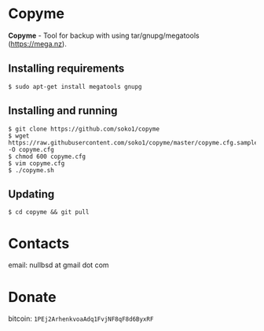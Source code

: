 # Copyme

**Copyme** - Tool for backup with using tar/gnupg/megatools (https://mega.nz). 

## Installing requirements

```
$ sudo apt-get install megatools gnupg
```

## Installing and running

```
$ git clone https://github.com/soko1/copyme 
$ wget https://raw.githubusercontent.com/soko1/copyme/master/copyme.cfg.sample -O copyme.cfg
$ chmod 600 copyme.cfg
$ vim copyme.cfg
$ ./copyme.sh
```

## Updating

```
$ cd copyme && git pull
```

# Contacts

email: nullbsd at gmail dot com


# Donate

bitcoin: `1PEj2ArhenkvoaAdq1FvjNF8qF8d6ByxRF`
